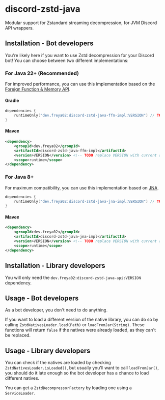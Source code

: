 # discord-zstd-java

Modular support for Zstandard streaming decompression, for JVM Discord API wrappers.

## Installation - Bot developers

You're likely here if you want to use Zstd decompression for your Discord bot! You can choose between two different implementations:

### For Java 22+ (Recommended)

For improved performance, you can use this implementation based on the [Foreign Function & Memory API](https://openjdk.org/jeps/454).

#### Gradle
```kotlin
dependencies {
    runtimeOnly("dev.freya02:discord-zstd-java-ffm-impl:VERSION") // TODO replace VERSION with current release
}
```

#### Maven
```xml
<dependency>
    <groupId>dev.freya02</groupId>
    <artifactId>discord-zstd-java-ffm-impl</artifactId>
    <version>VERSION</version> <!-- TODO replace VERSION with current release -->
    <scope>runtime</scope>
</dependency>
```

### For Java 8+
For maximum compatibility, you can use this implementation based on [JNA](https://github.com/java-native-access/jna).

```kotlin
dependencies {
    runtimeOnly("dev.freya02:discord-zstd-java-jna-impl:VERSION") // TODO replace VERSION with current release
}
```

#### Maven
```xml
<dependency>
    <groupId>dev.freya02</groupId>
    <artifactId>discord-zstd-java-jna-impl</artifactId>
    <version>VERSION</version> <!-- TODO replace VERSION with current release -->
    <scope>runtime</scope>
</dependency>
```

## Installation - Library developers

You will only need the `dev.freya02:discord-zstd-java-api:VERSION` dependency.

## Usage - Bot developers

As a bot developer, you don't need to do anything.

If you want to load a different version of the native library,
you can do so by calling `ZstdNativesLoader.load(Path)` or `loadFromJar(String)`. These functions will return `false` if the natives were already loaded, as they can't be replaced.

## Usage - Library developers

You can check if the natives are loaded by checking `ZstdNativesLoader.isLoaded()`,
but usually you'll want to call `loadFromJar()`, you should do it late enough so the bot developer has a chance to load different natives.

You can get a `ZstdDecompressorFactory` by loading one using a `ServiceLoader`.
